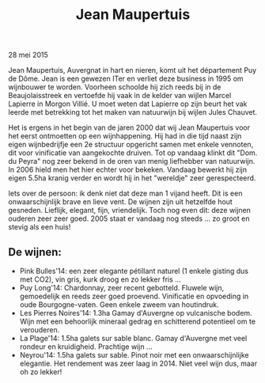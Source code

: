 ﻿---
title: Jean Maupertuis
huis:  Jean Maupertuis
dept:  Puy de Dôme
regio: Auvergne
photo: maupertuis.jpg
layout: wijnhuis

wijnen:
    - naam: Puy Long'14 
      ref:   
      app:  Vin de France
      type: Blanc sec 
      cep:  Chardonnay 
      prijs: €11.25
      
    - naam: Pink Bulles'14
      ref:   
      app:  Vin de France  
      type: Pétillant naturel
      cep:  Gamay d'Auvergne
      prijs: €12.75
   
    - naam:  Les Pierres Noires'14
      ref:   
      app:   Vin de France
      type:  Rouge
      cep:   Gamay d'Auvergne
      prijs: €11.25

    - naam:  La Plage'14
      ref:   
      app:   Vin de France
      type:  Rouge
      cep:   Gamay d'Auvergne
      prijs: €11.25

    - naam:  Neyrou'14
      ref:   
      app:   I.G.P. Puy de Dôme
      type:  Rouge
      cep:   Pinot noir
      prijs: €12.75
---
28 mei 2015

Jean Maupertuis, Auvergnat in hart en nieren, komt uit het département Puy de Dôme. Jean is een gewezen ITer en verliet deze business in 1995 om wijnbouwer te worden.
Voorheen schoolde hij zich reeds bij in de Beaujolaisstreek en vertoefde hij vaak in de kelder van wijlen Marcel Lapierre in Morgon Villié.
U moet weten dat Lapierre op zijn beurt het vak leerde met betrekking tot het maken van natuurwijn bij wijlen Jules Chauvet. 

Het is ergens in het begin van de jaren 2000 dat wij Jean Maupertuis voor het eerst ontmoetten op een wijnhappening. Hij had in die tijd naast zijn eigen wijnbedrijfje een 2e 
structuur opgericht samen met enkele vennoten, dit voor vinificatie van aangekochte druiven. Tot op vandaag klinkt dit "Dom. du Peyra" nog zeer bekend in de oren van menig liefhebber van natuurwijn.
In 2006 hield men het hier echter voor bekeken. Vandaag bewerkt hij zijn eigen 5.5ha kranig verder en wordt hij in het "wereldje" zeer gerespecteerd. 

Iets over de persoon: ik denk niet dat deze man 1 vijand heeft. Dit is een onwaarschijnlijk brave en lieve vent. De wijnen zijn uit hetzelfde hout gesneden.
Lieflijk, elegant, fijn, vriendelijk. Toch nog even dit: deze wijnen ouderen zeer zeer goed. 2005 staat er vandaag nog steeds ... zo groot en stevig als een huis!

De wijnen:
----------
* Pink Bulles'14: een zeer elegante pétillant naturel (1 enkele gisting dus met CO2), vin gris, kurk droog en zo lekker fris ...
* Puy Long'14: Chardonnay, zeer recent gebotteld. Fluwele wijn, gemoedelijk en reeds zeer goed proevend. Vinificatie en opvoeding in oude Bourgogne-vaten. Geen enkele zweem van houtindruk.
* Les Pierres Noires'14: 1.3ha Gamay d'Auvergne op vulcanische bodem. Wijn met een behoorlijk mineraal gedrag en schitterend potentieel om te verouderen.
* La Plage'14: 1.5ha galets sur sable blanc. Gamay d'Auvergne met veel rondeur en kruidigheid. Prachtige wijn ...
* Neyrou'14: 1.5ha galets sur sable. Pinot noir met een onwaarschijnlijke elegantie. Het rendement was zeer laag in 2014. Niet veel wijn dus, maar oh zo lekker! 

 

